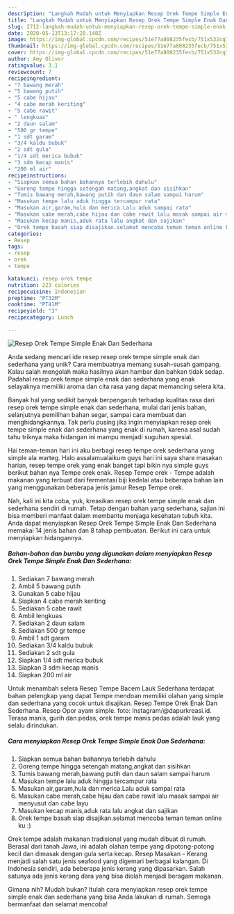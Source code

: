 ```yaml
---
description: "Langkah Mudah untuk Menyiapkan Resep Orek Tempe Simple Enak Dan Sederhana Anti Gagal"
title: "Langkah Mudah untuk Menyiapkan Resep Orek Tempe Simple Enak Dan Sederhana Anti Gagal"
slug: 2712-langkah-mudah-untuk-menyiapkan-resep-orek-tempe-simple-enak-dan-sederhana-anti-gagal
date: 2020-05-13T13:17:28.148Z
image: https://img-global.cpcdn.com/recipes/51e77a808235fecb/751x532cq70/resep-orek-tempe-simple-enak-dan-sederhana-foto-resep-utama.jpg
thumbnail: https://img-global.cpcdn.com/recipes/51e77a808235fecb/751x532cq70/resep-orek-tempe-simple-enak-dan-sederhana-foto-resep-utama.jpg
cover: https://img-global.cpcdn.com/recipes/51e77a808235fecb/751x532cq70/resep-orek-tempe-simple-enak-dan-sederhana-foto-resep-utama.jpg
author: Amy Oliver
ratingvalue: 3.1
reviewcount: 7
recipeingredient:
- "7 bawang merah"
- "5 bawang putih"
- "5 cabe hijau"
- "4 cabe merah keriting"
- "5 cabe rawit"
- " lengkuas"
- "2 daun salam"
- "500 gr tempe"
- "1 sdt garam"
- "3/4 kaldu bubuk"
- "2 sdt gula"
- "1/4 sdt merica bubuk"
- "3 sdm kecap manis"
- "200 ml air"
recipeinstructions:
- "Siapkan semua bahan bahannya terlebih dahulu"
- "Goreng tempe hingga setengah matang,angkat dan sisihkan"
- "Tumis bawang merah,bawang putih dan daun salam sampai harum"
- "Masukan tempe lalu aduk hingga tercampur rata"
- "Masukan air,garam,hula dan merica.Lalu aduk sampai rata"
- "Masukan cabe merah,cabe hijau dan cabe rawit lalu masak sampai air menyusut dan cabe layu"
- "Masukan kecap manis,aduk rata lalu angkat dan sajikan"
- "Orek tempe basah siap disajikan.selamat mencoba teman teman online ku :)"
categories:
- Resep
tags:
- resep
- orek
- tempe

katakunci: resep orek tempe 
nutrition: 223 calories
recipecuisine: Indonesian
preptime: "PT32M"
cooktime: "PT41M"
recipeyield: "3"
recipecategory: Lunch

---
```



![Resep Orek Tempe Simple Enak Dan Sederhana](https://img-global.cpcdn.com/recipes/51e77a808235fecb/751x532cq70/resep-orek-tempe-simple-enak-dan-sederhana-foto-resep-utama.jpg)

Anda sedang mencari ide resep resep orek tempe simple enak dan sederhana yang unik? Cara membuatnya memang susah-susah gampang. Kalau salah mengolah maka hasilnya akan hambar dan bahkan tidak sedap. Padahal resep orek tempe simple enak dan sederhana yang enak selayaknya memiliki aroma dan cita rasa yang dapat memancing selera kita.

Banyak hal yang sedikit banyak berpengaruh terhadap kualitas rasa dari resep orek tempe simple enak dan sederhana, mulai dari jenis bahan, selanjutnya pemilihan bahan segar, sampai cara membuat dan menghidangkannya. Tak perlu pusing jika ingin menyiapkan resep orek tempe simple enak dan sederhana yang enak di rumah, karena asal sudah tahu triknya maka hidangan ini mampu menjadi suguhan spesial.

Hai teman-teman hari ini aku berbagi resep tempe orek sederhana yang simple ala warteg. Halo assalamualaikum guys hari ini saya share masakan harian, resep tempe orek yang enak banget tapi bikin nya simple guys berikut bahan nya Tempe orek enak. Resep Tempe orek - Tempe adalah makanan yang terbuat dari fermentasi biji kedelai atau beberapa bahan lain yang menggunakan beberapa jenis jamur Resep Tempe orek.


Nah, kali ini kita coba, yuk, kreasikan resep orek tempe simple enak dan sederhana sendiri di rumah. Tetap dengan bahan yang sederhana, sajian ini bisa memberi manfaat dalam membantu menjaga kesehatan tubuh kita. Anda dapat menyiapkan Resep Orek Tempe Simple Enak Dan Sederhana memakai 14 jenis bahan dan 8 tahap pembuatan. Berikut ini cara untuk menyiapkan hidangannya.

<!--inarticleads1-->

##### Bahan-bahan dan bumbu yang digunakan dalam menyiapkan Resep Orek Tempe Simple Enak Dan Sederhana:

1. Sediakan 7 bawang merah
1. Ambil 5 bawang putih
1. Gunakan 5 cabe hijau
1. Siapkan 4 cabe merah keriting
1. Sediakan 5 cabe rawit
1. Ambil  lengkuas
1. Sediakan 2 daun salam
1. Sediakan 500 gr tempe
1. Ambil 1 sdt garam
1. Sediakan 3/4 kaldu bubuk
1. Sediakan 2 sdt gula
1. Siapkan 1/4 sdt merica bubuk
1. Siapkan 3 sdm kecap manis
1. Siapkan 200 ml air


Untuk menambah selera Resep Tempe Bacem Lauk Sederhana terdapat bahan pelengkap yang dapat Tempe mendoan memiliki olahan yang simple dan sederhana yang cocok untuk disajikan. Resep Tempe Orek Enak Dan Sederhana. Resep Opor ayam simple. foto: Instagram/@dapurkreasi.id. Terasa manis, gurih dan pedas, orek tempe manis pedas adalah lauk yang selalu dirindukan. 

<!--inarticleads2-->

##### Cara menyiapkan Resep Orek Tempe Simple Enak Dan Sederhana:

1. Siapkan semua bahan bahannya terlebih dahulu
1. Goreng tempe hingga setengah matang,angkat dan sisihkan
1. Tumis bawang merah,bawang putih dan daun salam sampai harum
1. Masukan tempe lalu aduk hingga tercampur rata
1. Masukan air,garam,hula dan merica.Lalu aduk sampai rata
1. Masukan cabe merah,cabe hijau dan cabe rawit lalu masak sampai air menyusut dan cabe layu
1. Masukan kecap manis,aduk rata lalu angkat dan sajikan
1. Orek tempe basah siap disajikan.selamat mencoba teman teman online ku :)


Orek tempe adalah makanan tradisional yang mudah dibuat di rumah. Berasal dari tanah Jawa, ini adalah olahan tempe yang dipotong-potong kecil dan dimasak dengan gula serta kecap. Resep Masakan - Kerang menjadi salah satu jenis seafood yang digemari berbagai kalangan. Di Indonesia sendiri, ada beberapa jenis kerang yang dipasarkan. Salah satunya ada jenis kerang dara yang bisa diolah menjadi beragam makanan. 

Gimana nih? Mudah bukan? Itulah cara menyiapkan resep orek tempe simple enak dan sederhana yang bisa Anda lakukan di rumah. Semoga bermanfaat dan selamat mencoba!
